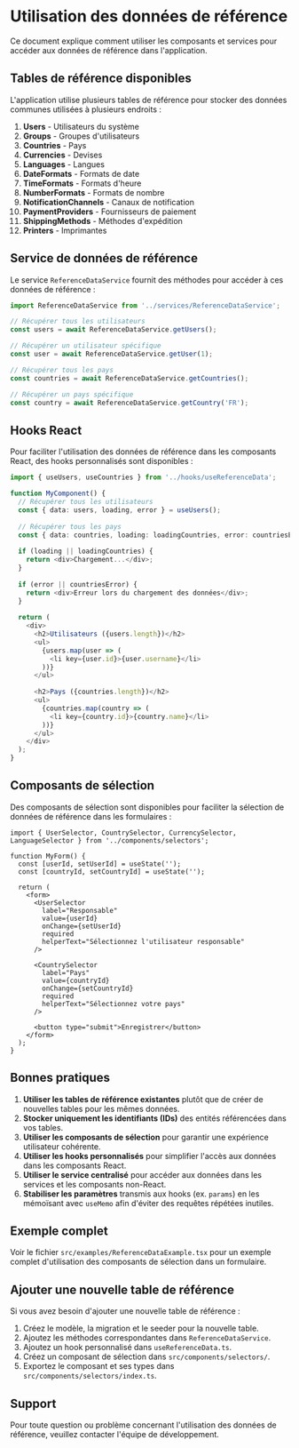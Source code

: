 # Utilisation des données de référence

Ce document explique comment utiliser les composants et services pour accéder aux données de référence dans l'application.

## Tables de référence disponibles

L'application utilise plusieurs tables de référence pour stocker des données communes utilisées à plusieurs endroits :

1. **Users** - Utilisateurs du système
2. **Groups** - Groupes d'utilisateurs
3. **Countries** - Pays
4. **Currencies** - Devises
5. **Languages** - Langues
6. **DateFormats** - Formats de date
7. **TimeFormats** - Formats d'heure
8. **NumberFormats** - Formats de nombre
9. **NotificationChannels** - Canaux de notification
10. **PaymentProviders** - Fournisseurs de paiement
11. **ShippingMethods** - Méthodes d'expédition
12. **Printers** - Imprimantes

## Service de données de référence

Le service `ReferenceDataService` fournit des méthodes pour accéder à ces données de référence :

```typescript
import ReferenceDataService from '../services/ReferenceDataService';

// Récupérer tous les utilisateurs
const users = await ReferenceDataService.getUsers();

// Récupérer un utilisateur spécifique
const user = await ReferenceDataService.getUser(1);

// Récupérer tous les pays
const countries = await ReferenceDataService.getCountries();

// Récupérer un pays spécifique
const country = await ReferenceDataService.getCountry('FR');
```

## Hooks React

Pour faciliter l'utilisation des données de référence dans les composants React, des hooks personnalisés sont disponibles :

```typescript
import { useUsers, useCountries } from '../hooks/useReferenceData';

function MyComponent() {
  // Récupérer tous les utilisateurs
  const { data: users, loading, error } = useUsers();
  
  // Récupérer tous les pays
  const { data: countries, loading: loadingCountries, error: countriesError } = useCountries();
  
  if (loading || loadingCountries) {
    return <div>Chargement...</div>;
  }
  
  if (error || countriesError) {
    return <div>Erreur lors du chargement des données</div>;
  }
  
  return (
    <div>
      <h2>Utilisateurs ({users.length})</h2>
      <ul>
        {users.map(user => (
          <li key={user.id}>{user.username}</li>
        ))}
      </ul>
      
      <h2>Pays ({countries.length})</h2>
      <ul>
        {countries.map(country => (
          <li key={country.id}>{country.name}</li>
        ))}
      </ul>
    </div>
  );
}
```

## Composants de sélection

Des composants de sélection sont disponibles pour faciliter la sélection de données de référence dans les formulaires :

```tsx
import { UserSelector, CountrySelector, CurrencySelector, LanguageSelector } from '../components/selectors';

function MyForm() {
  const [userId, setUserId] = useState('');
  const [countryId, setCountryId] = useState('');
  
  return (
    <form>
      <UserSelector
        label="Responsable"
        value={userId}
        onChange={setUserId}
        required
        helperText="Sélectionnez l'utilisateur responsable"
      />
      
      <CountrySelector
        label="Pays"
        value={countryId}
        onChange={setCountryId}
        required
        helperText="Sélectionnez votre pays"
      />
      
      <button type="submit">Enregistrer</button>
    </form>
  );
}
```

## Bonnes pratiques

1. **Utiliser les tables de référence existantes** plutôt que de créer de nouvelles tables pour les mêmes données.
2. **Stocker uniquement les identifiants (IDs)** des entités référencées dans vos tables.
3. **Utiliser les composants de sélection** pour garantir une expérience utilisateur cohérente.
4. **Utiliser les hooks personnalisés** pour simplifier l'accès aux données dans les composants React.
5. **Utiliser le service centralisé** pour accéder aux données dans les services et les composants non-React.
6. **Stabiliser les paramètres** transmis aux hooks (ex. `params`) en les mémoïsant
   avec `useMemo` afin d'éviter des requêtes répétées inutiles.

## Exemple complet

Voir le fichier `src/examples/ReferenceDataExample.tsx` pour un exemple complet d'utilisation des composants de sélection dans un formulaire.

## Ajouter une nouvelle table de référence

Si vous avez besoin d'ajouter une nouvelle table de référence :

1. Créez le modèle, la migration et le seeder pour la nouvelle table.
2. Ajoutez les méthodes correspondantes dans `ReferenceDataService`.
3. Ajoutez un hook personnalisé dans `useReferenceData.ts`.
4. Créez un composant de sélection dans `src/components/selectors/`.
5. Exportez le composant et ses types dans `src/components/selectors/index.ts`.

## Support

Pour toute question ou problème concernant l'utilisation des données de référence, veuillez contacter l'équipe de développement.

